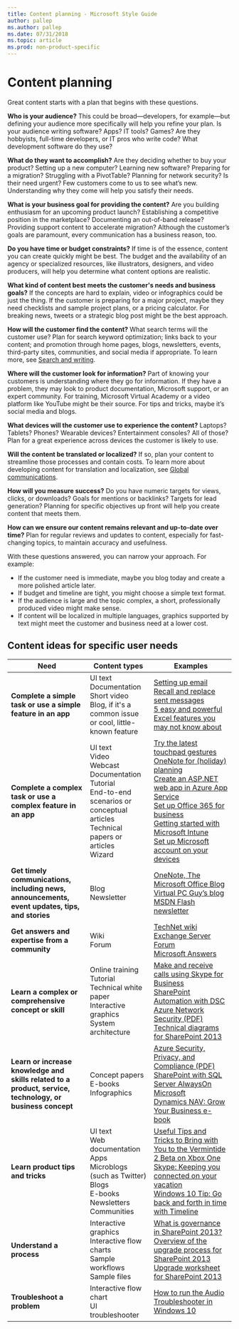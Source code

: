 ```yaml
---
title: Content planning - Microsoft Style Guide
author: pallep
ms.author: pallep
ms.date: 07/31/2018
ms.topic: article
ms.prod: non-product-specific
---
```


# Content planning

Great content starts with a plan that begins with these questions.

**Who is your audience?** This could
be broad—developers, for example—but defining your audience more
specifically will help you refine your plan. Is your audience
writing software? Apps? IT tools? Games? Are they hobbyists,
full-time developers, or IT pros who write code? What development
software do they use?

**What do they want to accomplish?** Are
they deciding whether to buy your product? Setting up a new computer?
Learning new software? Preparing for a migration? Struggling with a
PivotTable? Planning for network security? Is their need urgent?
Few customers come to us to see what’s new. Understanding why they
come will help you satisfy their needs.

**What is your business goal for providing the content?** 
Are you building enthusiasm for an upcoming product launch?
Establishing a competitive position in the marketplace?
Documenting an out-of-band release? Providing support content to
accelerate migration? Although the customer’s goals are paramount,
every communication has a business reason, too.

**Do you have time or budget constraints?** If
time is of the essence, content you can create quickly might be
best. The budget and the availability of an agency
or specialized resources, like illustrators, designers, and video producers, will help you determine what content options are realistic.

**What kind of content best meets the customer's needs and business goals?** If
the concepts are hard to explain, video or infographics could be
just the thing. If the customer is preparing for a major project,
maybe they need checklists and sample project plans, or a pricing
calculator. For breaking news, tweets or a strategic blog post
might be the best approach. 

**How will the customer find the content?** 
What search terms will the customer use? Plan for search
keyword optimization; links back to your content; and promotion through
home pages, blogs, newsletters, events, third-party sites,
communities, and social media if appropriate. To learn more, see [Search and writing](~/search-writing.md). 

**Where will the customer look for information?** 
Part of knowing your customers is understanding where they go for
information. If they have a problem, they may look to product
documentation, Microsoft support, or an expert community. For
training, Microsoft Virtual Academy or a video platform like
YouTube might be their source. For tips and tricks, maybe it’s
social media and blogs.

**What devices will the customer use to experience the content?** Laptops?
Tablets? Phones? Wearable devices? Entertainment consoles? All of
those? Plan for a great experience across devices the customer is
likely to use. 

**Will the content be translated or localized?** 
If so, plan your content to streamline those processes and contain
costs. To learn more about developing content for translation and
localization, see [Global communications](~/global-communications/index.md).

**How will you measure success?** Do
you have numeric targets for views, clicks, or downloads? Goals for
mentions or backlinks? Targets for lead generation? Planning for
specific objectives up front will help you create content that
meets them.

**How can we ensure our content remains relevant and up-to-date over time?**
Plan for regular reviews and updates to content, especially for fast-changing topics, to maintain accuracy and usefulness.

With these questions answered, you can narrow your approach. For example:

  - If the customer need is immediate, maybe you blog today and create a more polished article later. 
  - If budget and timeline are tight, you might choose a simple text format. 
  - If the audience is large and the topic complex, a short, professionally produced video might make sense.
  - If
    content will be localized in multiple languages, graphics
    supported by text might meet the customer and business need at a
    lower cost.

## Content ideas for specific user needs

| **Need** | **Content types** | **Examples** |
|---|---|---|
| **Complete a simple task or use a simple feature in an app** | UI text<br /> Documentation<br /> Short video<br /> Blog, if it's a common issue or cool, little-known feature | [Setting up email](https://windows.microsoft.com/windows-8/setup-email-contacts-tutorial)<br /> [Recall and replace sent messages](https://support.office.com/article/Recall-and-replace-sent-messages-ec29964f-ae72-4e32-bbab-945fe3dc3390)<br /> [5 easy and powerful Excel features you may not know about](https://blogs.office.com/2015/04/08/5-easy-and-powerful-excel-features-you-may-not-know-about/) |
| **Complete a complex task or use a complex feature in an app** | UI text  <br /> Video <br /> Webcast <br /> Documentation <br /> Tutorial <br /> End-to-end scenarios or conceptual articles <br /> Technical papers or articles <br /> Wizard | [Try the latest touchpad gestures](https://windows.microsoft.com/windows-10/getstarted-try-touchpad-gestures) <br /> [OneNote for (holiday) planning](https://blogs.office.com/2013/11/08/webinar-onenote-for-holiday-planning/) <br /> [Create an ASP.NET web app in Azure App Service](https://azure.microsoft.com/documentation/articles/web-sites-dotnet-get-started/) <br /> [Set up Office 365 for business](https://support.office.com/article/Set-up-Office-365-for-business-6a3a29a0-e616-4713-99d1-15eda62d04fa?ui=en-US&rs=en-US&ad=US) <br /> [Getting started with Microsoft Intune](https://www.bing.com/videos/search?q=getting+started+with+microsoft+intune&FORM=VIRE2#view=detail&mid=6C684C0693A2CB812D786C684C0693A2CB812D78) <br /> [Set up Microsoft account on your devices](https://account.microsoft.com/account/connect-devices?lang=en-us)<br /> |
| **Get timely communications, including news, announcements, event updates, tips, and stories** | Blog <br /> Newsletter | [OneNote, The Microsoft Office Blog](https://blogs.office.com/b/microsoft-onenote) <br /> [Virtual PC Guy’s blog](https://blogs.msdn.microsoft.com/virtual_pc_guy/) <br /> [MSDN Flash newsletter](https://msdn.microsoft.com/dn957574#full) |
| **Get answers and expertise from a community** | Wiki <br /> Forum | [TechNet wiki](https://social.technet.microsoft.com/wiki/) <br /> [Exchange Server Forum](https://social.technet.microsoft.com/Forums/category/exchangeserver) <br /> [Microsoft Answers](https://answers.microsoft.com/en-us) |
| **Learn a complex or comprehensive concept or skill** | Online training <br /> Tutorial <br /> Technical white paper <br /> Interactive graphics <br /> System architecture | [Make and receive calls using Skype for Business](https://support.office.com//article/Make-and-receive-calls-using-Skype-for-Business-228e03aa-7361-4997-8dfa-1dd9bdc717f6) <br /> [SharePoint Automation with DSC](https://mva.microsoft.com/training-courses/sharepoint-automation-with-dsc-17843) <br /> [Azure Network Security (PDF)](https://download.microsoft.com/download/C/A/3/CA3FC5C0-ECE0-4F87-BF4B-D74064A00846/AzureNetworkSecurity_v3_Feb2015.pdf) <br /> [Technical diagrams for SharePoint 2013](https://technet.microsoft.com/library/cc263199.aspx) |
| **Learn or increase knowledge and skills related to a product, service, technology, or business concept** | Concept papers <br /> E-books <br /> Infographics | [Azure Security, Privacy, and Compliance (PDF)](https://download.microsoft.com/download/1/6/0/160216AA-8445-480B-B60F-5C8EC8067FCA/WindowsAzure-SecurityPrivacyCompliance.pdf) <br /> [SharePoint with SQL Server AlwaysOn](https://azure.microsoft.com/documentation/infographics/sharepoint-sqlserver-alwayson/) <br /> [Microsoft Dynamics NAV: Grow Your Business e-book](https://www.microsoft.com/en-gb/download/details.aspx?id=44936) |
| **Learn product tips and tricks** | UI text <br /> Web documentation <br /> Apps <br /> Microblogs (such as Twitter) <br /> Blogs <br /> E-books <br /> Newsletters <br /> Communities | [Useful Tips and Tricks to Bring with You to the Vermintide 2 Beta on Xbox One](https://news.xbox.com/2018/06/20/tips-vermintide-2-beta-xbox-one/) <br /> [Skype: Keeping you connected on your vacation](https://blogs.windows.com/devices/2015/07/17/skype-keeping-you-connected-on-your-vacation/) <br /> [Windows 10 Tip: Go back and forth in time with Timeline](https://blogs.windows.com/windowsexperience/2018/06/11/windows-10-tip-go-back-and-forth-in-time-with-timeline-new-in-the-windows-10-april-2018-update/#G1eq7fS4RyKp26x0.97) |
| **Understand a process** | Interactive graphics <br /> Interactive flow charts <br /> Sample workflows <br /> Sample files | [What is governance in SharePoint 2013?](https://technet.microsoft.com/library/cc263356.aspx) <br /> [Overview of the upgrade process for SharePoint 2013](https://technet.microsoft.com/library/cc262483.aspx) <br /> [Upgrade worksheet for SharePoint 2013](https://www.microsoft.com/download/confirmation.aspx?id=30370) |
| **Troubleshoot a problem** | Interactive flow chart <br /> UI troubleshooter | [How to run the Audio Troubleshooter in Windows 10](https://www.youtube.com/watch?v=PGSR7qvbBjE&index=4&list=PLWs4_NfqMtozP_oATmM8FTMhsAPtn3m_F) |


